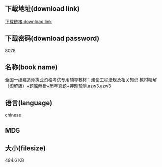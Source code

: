 ## 下载地址(download link)
[下载链接 download link](https://voluble-croquembouche-d321dc.netlify.app/?s=%E5%85%A8%E5%9B%BD%E4%B8%80%E7%BA%A7%E5%BB%BA%E9%80%A0%E5%B8%88%E6%89%A7%E4%B8%9A%E8%B5%84%E6%A0%BC%E8%80%83%E8%AF%95%E4%B8%93%E7%94%A8%E8%BE%85%E5%AF%BC%E6%95%99%E6%9D%90%EF%BC%9A%E5%BB%BA%E8%AE%BE%E5%B7%A5%E7%A8%8B%E6%B3%95%E8%A7%84%E5%8F%8A%E7%9B%B8%E5%85%B3%E7%9F%A5%E8%AF%86++%E6%95%99%E6%9D%90%E7%B2%BE%E8%A7%A3%EF%BC%88%E5%9B%BE%E8%A7%A3%E7%89%88%EF%BC%89%2B%E9%A2%98%E5%BA%93%E8%A7%A3%E6%9E%90%2B%E5%8E%86%E5%B9%B4%E7%9C%9F%E9%A2%98%2B%E6%8A%BC%E9%A2%98%E9%A2%84%E6%B5%8B.azw3)

## 下载密码(download password)
8078

## 名称(book name)
全国一级建造师执业资格考试专用辅导教材：建设工程法规及相关知识  教材精解（图解版）+题库解析+历年真题+押题预测.azw3.azw3

## 语言(language)
chinese

## MD5


## 大小(filesize)
494.6 KB
